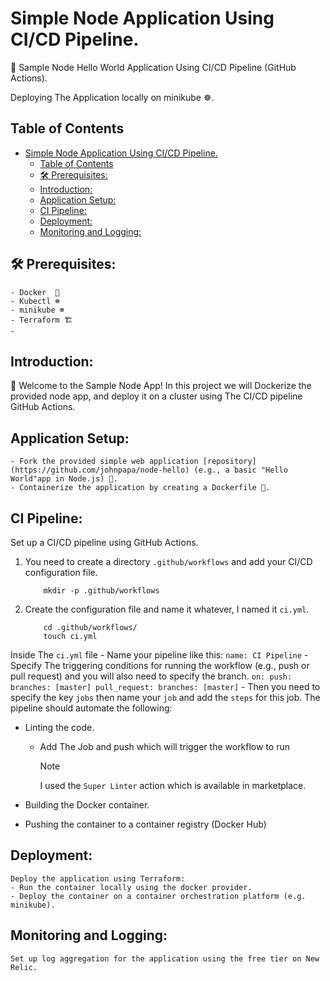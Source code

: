 # Simple Node Application Using CI/CD Pipeline. 

🚀 Sample Node Hello World Application Using CI/CD Pipeline (GitHub Actions).

Deploying The Application locally on minikube ☸.

## Table of Contents

- [Simple Node Application Using CI/CD Pipeline.](#simple-node-application-using-cicd-pipeline)
  - [Table of Contents](#table-of-contents)
  - [🛠️ Prerequisites:](#️-prerequisites)
  - [Introduction:](#introduction)
  - [Application Setup:](#application-setup)
  - [CI Pipeline:](#ci-pipeline)
  - [Deployment:](#deployment)
  - [Monitoring and Logging:](#monitoring-and-logging)

##  🛠️ Prerequisites:

    - Docker  🐋
    - Kubectl ☸
    - minikube ☸
    - Terraform 🏗️
    - 
## Introduction:

👋 Welcome to the Sample Node App! In this project we will Dockerize the provided node app, and deploy it on a cluster using The CI/CD pipeline GitHub Actions.

## Application Setup:

    - Fork the provided simple web application [repository](https://github.com/johnpapa/node-hello) (e.g., a basic "Hello World"app in Node.js) 🍴.
    - Containerize the application by creating a Dockerfile 🐋.

## CI Pipeline:
Set up a CI/CD pipeline using GitHub Actions. 
1. You need to create a directory `.github/workflows` and add your CI/CD configuration file.
    ```
        mkdir -p .github/workflows
    ```
2. Create the configuration file and name it whatever, I named it `ci.yml`.
    ```
        cd .github/workflows/
        touch ci.yml
    ```
Inside The `ci.yml` file
    - Name your pipeline like this:
            ```
                name: CI Pipeline
            ```
    - Specify The triggering conditions for running the workflow (e.g., push or pull request) and you will also need to specify the branch.
            ```
                on:
                push:
                    branches: [master]
                pull_request:
                    branches: [master]
            ```
    - Then you need to specify the key `jobs` then name your `job` and add the `steps` for this job.
The pipeline should automate the following:
- Linting the code.
  - Add The Job and push which will trigger the workflow to run 
     > [!NOTE]
     > I used the `Super Linter` action which is available in marketplace.
    
- Building the Docker container.
- Pushing the container to a container registry (Docker Hub)

## Deployment:
    Deploy the application using Terraform:
    - Run the container locally using the docker provider.
    - Deploy the container on a container orchestration platform (e.g. minikube).

## Monitoring and Logging:
    Set up log aggregation for the application using the free tier on New Relic.